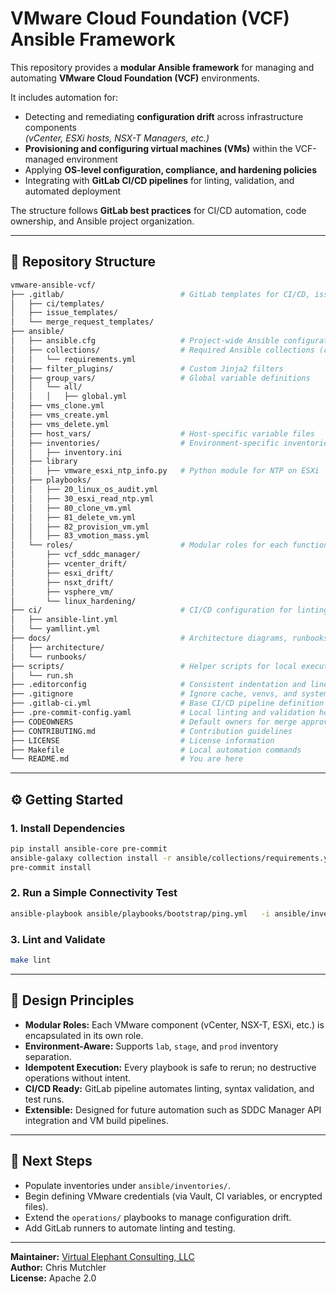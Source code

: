 # VMware Cloud Foundation (VCF) Ansible Framework

This repository provides a **modular Ansible framework** for managing and automating **VMware Cloud Foundation (VCF)** environments.

It includes automation for:

- Detecting and remediating **configuration drift** across infrastructure components  
  *(vCenter, ESXi hosts, NSX-T Managers, etc.)*
- **Provisioning and configuring virtual machines (VMs)** within the VCF-managed environment
- Applying **OS-level configuration, compliance, and hardening policies**
- Integrating with **GitLab CI/CD pipelines** for linting, validation, and automated deployment

The structure follows **GitLab best practices** for CI/CD automation, code ownership, and Ansible project organization.

---

## 🧭 Repository Structure

```bash
vmware-ansible-vcf/
├── .gitlab/                          # GitLab templates for CI/CD, issues, and MRs
│   ├── ci/templates/
│   ├── issue_templates/
│   └── merge_request_templates/
├── ansible/
│   ├── ansible.cfg                   # Project-wide Ansible configuration
│   ├── collections/                  # Required Ansible collections (community.vmware, etc.)
│   │   └── requirements.yml
│   ├── filter_plugins/               # Custom Jinja2 filters
│   ├── group_vars/                   # Global variable definitions
│   │   └── all/
│   │   │   ├── global.yml
│   ├── vms_clone.yml
│   ├── vms_create.yml
│   ├── vms_delete.yml
│   ├── host_vars/                    # Host-specific variable files
│   ├── inventories/                  # Environment-specific inventories
│   │   ├── inventory.ini
│   ├── library
│   │   ├── vmware_esxi_ntp_info.py   # Python module for NTP on ESXi
│   ├── playbooks/
│   │   ├── 20_linux_os_audit.yml
│   │   ├── 30_esxi_read_ntp.yml
│   │   ├── 80_clone_vm.yml
│   │   ├── 81_delete_vm.yml
│   │   ├── 82_provision_vm.yml
│   │   ├── 83_vmotion_mass.yml
│   └── roles/                        # Modular roles for each function
│       ├── vcf_sddc_manager/
│       ├── vcenter_drift/
│       ├── esxi_drift/
│       ├── nsxt_drift/
│       ├── vsphere_vm/
│       └── linux_hardening/
├── ci/                               # CI/CD configuration for linting and validation
│   ├── ansible-lint.yml
│   └── yamllint.yml
├── docs/                             # Architecture diagrams, runbooks, design notes
│   ├── architecture/
│   └── runbooks/
├── scripts/                          # Helper scripts for local execution
│   └── run.sh
├── .editorconfig                     # Consistent indentation and line endings
├── .gitignore                        # Ignore cache, venvs, and system artifacts
├── .gitlab-ci.yml                    # Base CI/CD pipeline definition
├── .pre-commit-config.yaml           # Local linting and validation hooks
├── CODEOWNERS                        # Default owners for merge approvals
├── CONTRIBUTING.md                   # Contribution guidelines
├── LICENSE                           # License information
├── Makefile                          # Local automation commands
└── README.md                         # You are here
```

---

## ⚙️ Getting Started

### 1. Install Dependencies

```bash
pip install ansible-core pre-commit
ansible-galaxy collection install -r ansible/collections/requirements.yml
pre-commit install
```

### 2. Run a Simple Connectivity Test

```bash
ansible-playbook ansible/playbooks/bootstrap/ping.yml   -i ansible/inventories/lab/inventory.ini
```

### 3. Lint and Validate

```bash
make lint
```

---

## 🧩 Design Principles

- **Modular Roles:** Each VMware component (vCenter, NSX-T, ESXi, etc.) is encapsulated in its own role.  
- **Environment-Aware:** Supports `lab`, `stage`, and `prod` inventory separation.  
- **Idempotent Execution:** Every playbook is safe to rerun; no destructive operations without intent.  
- **CI/CD Ready:** GitLab pipeline automates linting, syntax validation, and test runs.  
- **Extensible:** Designed for future automation such as SDDC Manager API integration and VM build pipelines.

---

## 📘 Next Steps

- Populate inventories under `ansible/inventories/`.
- Begin defining VMware credentials (via Vault, CI variables, or encrypted files).
- Extend the `operations/` playbooks to manage configuration drift.
- Add GitLab runners to automate linting and testing.

---

**Maintainer:** [Virtual Elephant Consulting, LLC](https://virtualelephant.com)  
**Author:** Chris Mutchler  
**License:** Apache 2.0
